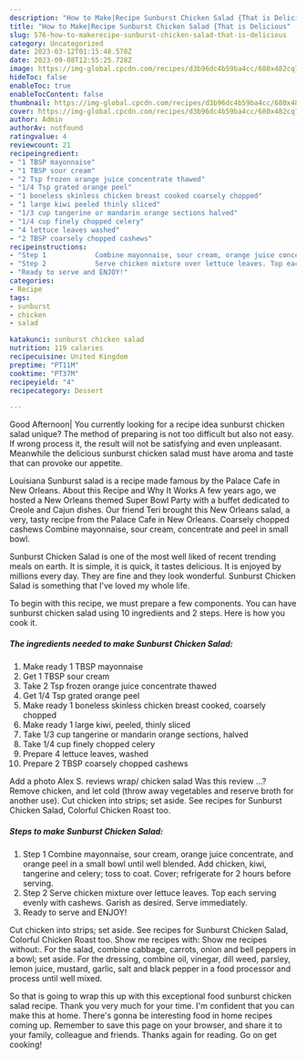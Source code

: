 ```yaml
---
description: "How to Make|Recipe Sunburst Chicken Salad {That is Delicious"
title: "How to Make|Recipe Sunburst Chicken Salad {That is Delicious"
slug: 576-how-to-makerecipe-sunburst-chicken-salad-that-is-delicious
category: Uncategorized
date: 2023-03-12T01:15:48.578Z
date: 2023-09-08T12:55:25.728Z
image: https://img-global.cpcdn.com/recipes/d3b96dc4b59ba4cc/680x482cq70/sunburst-chicken-salad-recipe-main-photo.jpg
hideToc: false
enableToc: true
enableTocContent: false
thumbnail: https://img-global.cpcdn.com/recipes/d3b96dc4b59ba4cc/680x482cq70/sunburst-chicken-salad-recipe-main-photo.jpg
cover: https://img-global.cpcdn.com/recipes/d3b96dc4b59ba4cc/680x482cq70/sunburst-chicken-salad-recipe-main-photo.jpg
author: Admin
authorAv: notfound
ratingvalue: 4
reviewcount: 21
recipeingredient:
- "1 TBSP mayonnaise"
- "1 TBSP sour cream"
- "2 Tsp frozen orange juice concentrate thawed"
- "1/4 Tsp grated orange peel"
- "1 boneless skinless chicken breast cooked coarsely chopped"
- "1 large kiwi peeled thinly sliced"
- "1/3 cup tangerine or mandarin orange sections halved"
- "1/4 cup finely chopped celery"
- "4 lettuce leaves washed"
- "2 TBSP coarsely chopped cashews"
recipeinstructions:
- "Step 1            Combine mayonnaise, sour cream, orange juice concentrate, and orange peel in a small bowl until well blended. Add chicken, kiwi, tangerine and celery; toss to coat. Cover; refrigerate for 2 hours before serving."
- "Step 2            Serve chicken mixture over lettuce leaves. Top each serving evenly with cashews. Garish as desired. Serve immediately."
- "Ready to serve and ENJOY!"
categories:
- Recipe
tags:
- sunburst
- chicken
- salad

katakunci: sunburst chicken salad 
nutrition: 119 calories
recipecuisine: United Kingdom
preptime: "PT11M"
cooktime: "PT37M"
recipeyield: "4"
recipecategory: Dessert

---
```



Good Afternoon| You currently looking for a recipe idea sunburst chicken salad unique? The method of preparing is not too difficult but also not easy. If wrong process it, the result will not be satisfying and even unpleasant. Meanwhile the delicious sunburst chicken salad must have aroma and taste that can provoke our appetite.





Louisiana Sunburst salad is a recipe made famous by the Palace Cafe in New Orleans. About this Recipe and Why It Works A few years ago, we hosted a New Orleans themed Super Bowl Party with a buffet dedicated to Creole and Cajun dishes. Our friend Teri brought this New Orleans salad, a very, tasty recipe from the Palace Cafe in New Orleans. Coarsely chopped cashews Combine mayonnaise, sour cream, concentrate and peel in small bowl.

Sunburst Chicken Salad is one of the most well liked of recent trending meals on earth. It is simple, it is quick, it tastes delicious. It is enjoyed by millions every day. They are fine and they look wonderful. Sunburst Chicken Salad is something that I've loved my whole life.


To begin with this recipe, we must prepare a few components. You can have sunburst chicken salad using 10 ingredients and 2 steps. Here is how you cook it.

<!--inarticleads1-->

##### The ingredients needed to make Sunburst Chicken Salad:

1. Make ready 1 TBSP mayonnaise
1. Get 1 TBSP sour cream
1. Take 2 Tsp frozen orange juice concentrate thawed
1. Get 1/4 Tsp grated orange peel
1. Make ready 1 boneless skinless chicken breast cooked, coarsely chopped
1. Make ready 1 large kiwi, peeled, thinly sliced
1. Take 1/3 cup tangerine or mandarin orange sections, halved
1. Take 1/4 cup finely chopped celery
1. Prepare 4 lettuce leaves, washed
1. Prepare 2 TBSP coarsely chopped cashews


Add a photo Alex S. reviews wrap/ chicken salad Was this review …? Remove chicken, and let cold (throw away vegetables and reserve broth for another use). Cut chicken into strips; set aside. See recipes for Sunburst Chicken Salad, Colorful Chicken Roast too. 

<!--inarticleads2-->

##### Steps to make Sunburst Chicken Salad:

1. Step 1            Combine mayonnaise, sour cream, orange juice concentrate, and orange peel in a small bowl until well blended. Add chicken, kiwi, tangerine and celery; toss to coat. Cover; refrigerate for 2 hours before serving.
1. Step 2            Serve chicken mixture over lettuce leaves. Top each serving evenly with cashews. Garish as desired. Serve immediately.
1. Ready to serve and ENJOY!

Cut chicken into strips; set aside. See recipes for Sunburst Chicken Salad, Colorful Chicken Roast too. Show me recipes with: Show me recipes without:. For the salad, combine cabbage, carrots, onion and bell peppers in a bowl; set aside. For the dressing, combine oil, vinegar, dill weed, parsley, lemon juice, mustard, garlic, salt and black pepper in a food processor and process until well mixed. 

So that is going to wrap this up with this exceptional food sunburst chicken salad recipe. Thank you very much for your time. I'm confident that you can make this at home. There's gonna be interesting food in home recipes coming up. Remember to save this page on your browser, and share it to your family, colleague and friends. Thanks again for reading. Go on get cooking!

